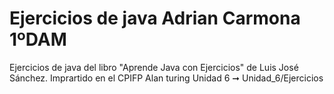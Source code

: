# Ejercicios de java Adrian Carmona 1ºDAM
Ejercicios de java del libro "Aprende Java con Ejercicios" de Luis José Sánchez. Imprartido en el CPIFP Alan turing 
Unidad 6 ➞ Unidad_6/Ejercicios
